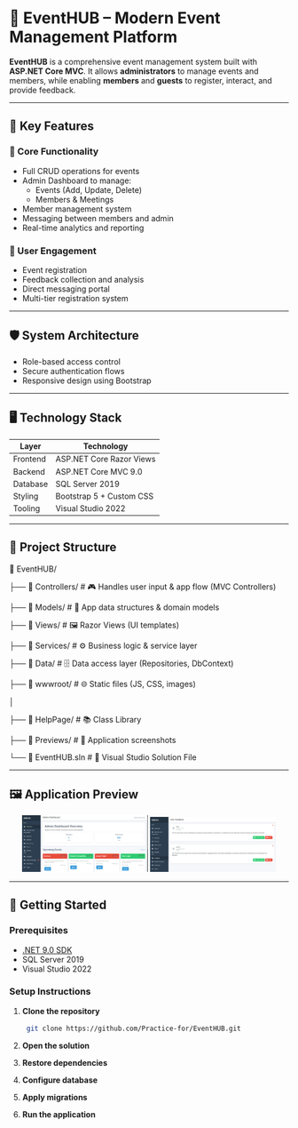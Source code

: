 # 🎉 EventHUB – Modern Event Management Platform

**EventHUB** is a comprehensive event management system built with **ASP.NET Core MVC**. It allows **administrators** to manage events and members, while enabling **members** and **guests** to register, interact, and provide feedback.

---

## 🌟 Key Features

### 🎯 Core Functionality
- Full CRUD operations for events
- Admin Dashboard to manage:
  - Events (Add, Update, Delete)
  - Members & Meetings
- Member management system
- Messaging between members and admin
- Real-time analytics and reporting

### 🤝 User Engagement
- Event registration
- Feedback collection and analysis
- Direct messaging portal
- Multi-tier registration system

---

## 🛡️ System Architecture

- Role-based access control
- Secure authentication flows
- Responsive design using Bootstrap

---

## 🖥️ Technology Stack

| Layer     | Technology                  |
|-----------|------------------------------|
| Frontend  | ASP.NET Core Razor Views     |
| Backend   | ASP.NET Core MVC 9.0         |
| Database  | SQL Server 2019              |
| Styling   | Bootstrap 5 + Custom CSS     |s
| Tooling   | Visual Studio 2022           |

---

## 📂 Project Structure

📁 EventHUB/

├── 📂 Controllers/ # 🎮 Handles user input & app flow (MVC Controllers)

├── 📂 Models/ #        🧠 App data structures & domain models

├── 📂 Views/ #         🖼️ Razor Views (UI templates)

├── 📂 Services/ #      ⚙️ Business logic & service layer

├── 📂 Data/ #          🗄️ Data access layer (Repositories, DbContext)

├── 📂 wwwroot/ #       🌐 Static files (JS, CSS, images)

│

├── 📂 HelpPage/ #      📚 Class Library

├── 📂 Previews/ #      📸 Application screenshots

└── 📄 EventHUB.sln #   🧩 Visual Studio Solution File

---

## 🖼️ Application Preview

<p align="center">
  <img src="Previews/Admin-Dashboard.png" alt="Admin Dashboard" width="45%">
  <img src="Previews/Admin-Feedback.png" alt="Event Management" width="45%">
</p>

---

## 🚀 Getting Started

### Prerequisites
- [.NET 9.0 SDK](https://dotnet.microsoft.com/download)
- SQL Server 2019
- Visual Studio 2022

### Setup Instructions

1. **Clone the repository**
   ```bash
    git clone https://github.com/Practice-for/EventHUB.git

2. **Open the solution**
        
3. **Restore dependencies**

4. **Configure database**

5. **Apply migrations**

6. **Run the application**
